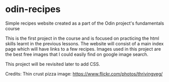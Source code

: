 # odin-recipes
Simple recipes website created as a part of the Odin project's fundamentals course

This is the first project in the course and is focused on practicing the html skills learnt in the previous lessons. The website will consist of a main index page which will have links to a few recipes. Images used in this project are the best free images that I could easily find on google image search.

This project will be revisited later to add CSS.

Credits: 
Thin crust pizza image: https://www.flickr.com/photos/thrivingveg/
